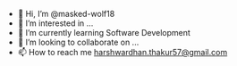 - 👋 Hi, I’m @masked-wolf18
- 👀 I’m interested in ...
- 🌱 I’m currently learning Software Development
- 💞️ I’m looking to collaborate on ...
- 📫 How to reach me harshwardhan.thakur57@gmail.com

<!---
masked-wolf18/masked-wolf18 is a ✨ special ✨ repository because its `README.md` (this file) appears on your GitHub profile.
You can click the Preview link to take a look at your changes.
--->
